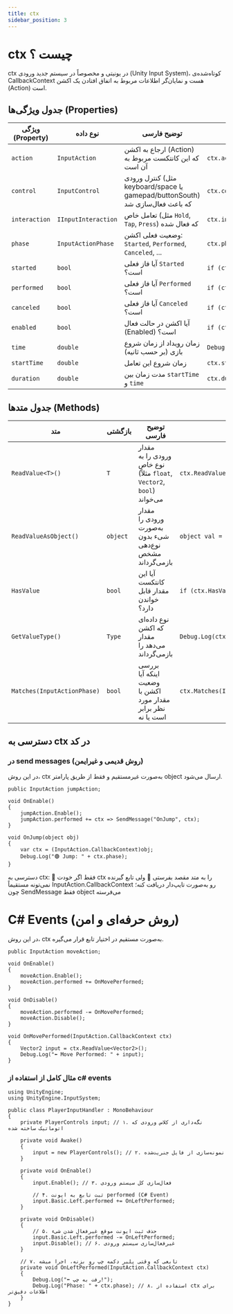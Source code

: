 ```yaml
---
title: ctx
sidebar_position: 3
---
```


# ctx چیست ؟

ctx در یونیتی و مخصوصاً در سیستم جدید ورودی (Unity Input System)، کوتاه‌شده‌ی CallbackContext هست و نمایان‌گر اطلاعات مربوط به اتفاق افتادن یک اکشن (Action) است.

## جدول ویژگی‌ها (Properties)

| ویژگی (Property) | نوع داده            | توضیح فارسی                                                                  | مثال استفاده              |
| ---------------- | ------------------- | ---------------------------------------------------------------------------- | ------------------------- |
| `action`         | `InputAction`       | ارجاع به اکشن (Action) که این کانتکست مربوط به آن است                        | `ctx.action.name`         |
| `control`        | `InputControl`      | کنترل ورودی (مثل keyboard/space یا gamepad/buttonSouth) که باعث فعال‌سازی شد | `ctx.control.displayName` |
| `interaction`    | `IInputInteraction` | تعامل خاص (مثل `Hold`, `Tap`, `Press`) که فعال شده                           | `ctx.interaction`         |
| `phase`          | `InputActionPhase`  | وضعیت فعلی اکشن: `Started`, `Performed`, `Canceled`, ...                     | `ctx.phase`               |
| `started`        | `bool`              | آیا فاز فعلی `Started` است؟                                                  | `if (ctx.started)`        |
| `performed`      | `bool`              | آیا فاز فعلی `Performed` است؟                                                | `if (ctx.performed)`      |
| `canceled`       | `bool`              | آیا فاز فعلی `Canceled` است؟                                                 | `if (ctx.canceled)`       |
| `enabled`        | `bool`              | آیا اکشن در حالت فعال (Enabled) است؟                                         | `if (ctx.action.enabled)` |
| `time`           | `double`            | زمان رویداد از زمان شروع بازی (بر حسب ثانیه)                                 | `Debug.Log(ctx.time)`     |
| `startTime`      | `double`            | زمان شروع این تعامل                                                          | `ctx.startTime`           |
| `duration`       | `double`            | مدت زمان بین `startTime` و `time`                                            | `ctx.duration`            |

## جدول متدها (Methods)

| متد                         | بازگشتی  | توضیح فارسی                                                           | مثال استفاده                              |
| --------------------------- | -------- | --------------------------------------------------------------------- | ----------------------------------------- |
| `ReadValue<T>()`            | `T`      | مقدار ورودی را به نوع خاص (مثلاً `float`, `Vector2`, `bool`) می‌خواند | `ctx.ReadValue<float>()`                  |
| `ReadValueAsObject()`       | `object` | مقدار ورودی را به‌صورت شیء بدون نوع‌دهی مشخص بازمی‌گرداند             | `object val = ctx.ReadValueAsObject()`    |
| `HasValue`                  | `bool`   | آیا این کانتکست مقدار قابل خواندن دارد؟                               | `if (ctx.HasValue)`                       |
| `GetValueType()`            | `Type`   | نوع داده‌ای که اکشن مقدار می‌دهد را بازمی‌گرداند                      | `Debug.Log(ctx.GetValueType())`           |
| `Matches(InputActionPhase)` | `bool`   | بررسی اینکه آیا وضعیت اکشن با مقدار مورد نظر برابر است یا نه          | `ctx.Matches(InputActionPhase.Performed)` |

## دسترسی به ctx در کد

### در send messages (روش قدیمی و غیرایمن)

در این روش، ctx به‌صورت غیرمستقیم و فقط از طریق پارامتر object ارسال می‌شود.

```
public InputAction jumpAction;

void OnEnable()
{
    jumpAction.Enable();
    jumpAction.performed += ctx => SendMessage("OnJump", ctx);
}

void OnJump(object obj)
{
    var ctx = (InputAction.CallbackContext)obj;
    Debug.Log("🟢 Jump: " + ctx.phase);
}

```

دسترسی به ctx:
🔶 فقط اگر خودت ctx را به متد مقصد بفرستی
🔴 ولی تابع گیرنده نمی‌تونه مستقیماً InputAction.CallbackContext رو به‌صورت تایپ‌دار دریافت کنه؛ چون SendMessage فقط object می‌فرسته

# C# Events (روش حرفه‌ای و امن)

در این روش، ctx به‌صورت مستقیم در اختیار تابع قرار می‌گیره.

```
public InputAction moveAction;

void OnEnable()
{
    moveAction.Enable();
    moveAction.performed += OnMovePerformed;
}

void OnDisable()
{
    moveAction.performed -= OnMovePerformed;
    moveAction.Disable();
}

void OnMovePerformed(InputAction.CallbackContext ctx)
{
    Vector2 input = ctx.ReadValue<Vector2>();
    Debug.Log("⬅️ Move Performed: " + input);
}

```

### مثال کامل از استفاده از c# events

```
using UnityEngine;
using UnityEngine.InputSystem;

public class PlayerInputHandler : MonoBehaviour
{
    private PlayerControls input; // ۱. نگه‌داری از کلاس ورودی که اتوماتیک ساخته شده

    private void Awake()
    {
        input = new PlayerControls(); // ۲. نمونه‌سازی از فایل جنریت‌شده
    }

    private void OnEnable()
    {
        input.Enable(); // ۳. فعال‌سازی کل سیستم ورودی

        // ۴. ثبت تابع به ایونت performed (C# Event)
        input.Basic.Left.performed += OnLeftPerformed;
    }

    private void OnDisable()
    {
        // ۵. حذف ثبت ایونت موقع غیرفعال شدن شیء
        input.Basic.Left.performed -= OnLeftPerformed;
        input.Disable(); // ۶. غیرفعال‌سازی سیستم ورودی
    }

    // ۷. تابعی که وقتی پلیر دکمه چپ رو بزنه، اجرا میشه
    private void OnLeftPerformed(InputAction.CallbackContext ctx)
    {
        Debug.Log("⬅️ رفت به چپ!");
        Debug.Log("Phase: " + ctx.phase); // ۸. استفاده از ctx برای اطلاعات دقیق‌تر
    }
}

```
